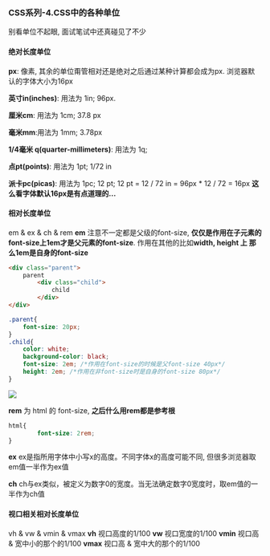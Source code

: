 ### CSS系列-4.CSS中的各种单位

别看单位不起眼, 面试笔试中还真碰见了不少

#### 绝对长度单位

**px**: 像素, 其余的单位甭管相对还是绝对之后通过某种计算都会成为px. 浏览器默认的字体大小为16px

**英寸in(inches)**: 用法为 1in; 96px.

**厘米cm**: 用法为 1cm; 37.8 px

**毫米mm**:用法为 1mm; 3.78px

**1/4毫米 q(quarter-millimeters)**: 用法为 1q;

**点pt(points)**: 用法为 1pt; 1/72 in

**派卡pc(picas)**: 用法为 1pc; 12 pt; 12 pt = 12 / 72 in = 96px * 12 / 72 = 16px **这么看字体默认16px是有点道理的...**

#### 相对长度单位
em & ex & ch & rem
**em**  注意不一定都是父级的font-size, **仅仅是作用在子元素的font-size上1em才是父元素的font-size**. 作用在其他的比如**width, height 上 那么1em是自身的font-size**
```html
<div class="parent">
	parent
		<div class="child">
			child
		</div>
</div>
```
```css
.parent{
	font-size: 20px;
}
.child{
	color: white;
	background-color: black;
	font-size: 2em; /*作用在font-size的时候是父font-size 40px*/
	height: 2em; /*作用在非font-size时是自身的font-size 80px*/
}
```
![](https://174studio.com:17480/blog/wp-content/uploads/2018/09/4ea3a6bb0cdd9e65247df0a3d5b8ea68.png)

**rem** 为 html 的 font-size, **之后什么用rem都是参考根**
```css
html{
		font-size: 2rem;
}
```
**ex**
ex是指所用字体中小写x的高度。不同字体x的高度可能不同, 但很多浏览器取em值一半作为ex值

**ch**
ch与ex类似，被定义为数字0的宽度。当无法确定数字0宽度时，取em值的一半作为ch值

#### 视口相关相对长度单位
vh & vw & vmin & vmax
**vh**
视口高度的1/100
**vw**
视口宽度的1/100
**vmin**
视口高 & 宽中小的那个的1/100
**vmax**
视口高 & 宽中大的那个的1/100
